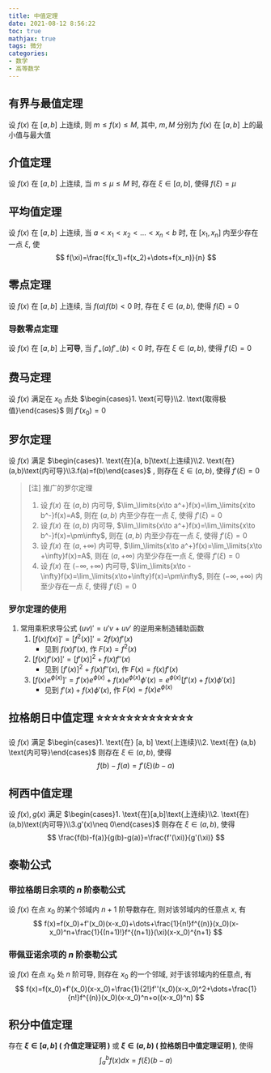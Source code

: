 ```yaml
---
title: 中值定理
date: 2021-08-12 8:56:22
toc: true
mathjax: true
tags: 微分
categories: 
- 数学
- 高等数学
---
```


## 有界与最值定理

设 $f(x)$ 在 $[a, b]$ 上连续, 则 $m\leq f(x)\leq M$, 其中, $m, M$ 分别为 $f(x)$ 在 $[a, b]$ 上的最小值与最大值

## 介值定理

设 $f(x)$ 在 $[a, b]$ 上连续, 当 $m\leq\mu\leq M$ 时, 存在 $\xi\in[a,b]$, 使得 $f(\xi)=\mu$

## 平均值定理

设 $f(x)$ 在 $[a, b]$ 上连续, 当 $a<x_1<x_2<\dots<x_n<b$ 时, 在 $[x_1, x_n]$ 内至少存在一点 $\xi$, 使
$$
f(\xi)=\frac{f(x_1)+f(x_2)+\dots+f(x_n)}{n}
$$

<!-- more -->

## 零点定理

设 $f(x)$ 在 $[a, b]$ 上连续, 当 $f(a)f(b)<0$ 时, 存在 $\xi\in(a, b)$, 使得 $f(\xi)=0$

### 导数零点定理

设 $f(x)$ 在 $[a, b]$ 上**可导**, 当 $f'_+(a)f'_-(b)<0$ 时, 存在 $\xi\in(a,b)$, 使得 $f'(\xi)=0$

## 费马定理

设 $f(x)$ 满足在 $x_0$ 点处 $\begin{cases}1. \text{可导}\\2. \text{取得极值}\end{cases}$
则 $f'(x_0)=0$	

## 罗尔定理

设 $f(x)$ 满足 $\begin{cases}1. \text{在}[a, b]\text{上连续}\\2. \text{在}(a,b)\text{内可导}\\3.f(a)=f(b)\end{cases}$ , 则存在 $\xi\in (a,b)$, 使得 $f'(\xi)=0$

>[注] 推广的罗尔定理
>
>1. 设 $f(x)$ 在 $(a,b)$ 内可导, $\lim_\limits{x\to a^+}f(x)=\lim_\limits{x\to b^-}f(x)=A$, 则在 $(a, b)$ 内至少存在一点 $\xi$, 使得 $f'(\xi)=0$
>2. 设 $f(x)$ 在 $(a,b)$ 内可导, $\lim_\limits{x\to a^+}f(x)=\lim_\limits{x\to b^-}f(x)=\pm\infty$, 则在 $(a, b)$ 内至少存在一点 $\xi$, 使得 $f'(\xi)=0$
>3. 设 $f(x)$ 在 $(a,+\infty)$ 内可导, $\lim_\limits{x\to a^+}f(x)=\lim_\limits{x\to +\infty}f(x)=A$, 则在 $(a, +\infty)$ 内至少存在一点 $\xi$, 使得 $f'(\xi)=0$
>4. 设 $f(x)$ 在 $(-\infty, +\infty)$ 内可导, $\lim_\limits{x\to -\infty}f(x)=\lim_\limits{x\to+\infty}f(x)=\pm\infty$, 则在 $(-\infty, +\infty)$ 内至少存在一点 $\xi$, 使得 $f'(\xi)=0$

### 罗尔定理的使用

1. 常用乘积求导公式 $(uv)'=u'v+uv'$ 的逆用来制造辅助函数
   1. $[f(x)f(x)]'=[f^2(x)]'=2f(x)f'(x)$
      * 见到 $f(x)f'(x)$, 作 $F(x)=f^2(x)$
   2. $[f(x)f'(x)]'=[f'(x)]^2+f(x)f''(x)$
      * 见到 $[f'(x)]^2+f(x)f''(x)$, 作 $F(x)=f(x)f'(x)$
   3. $[f(x)e^{\phi(x)}]'=f'(x)e^{\phi(x)}+f(x)e^{\phi(x)}\phi'(x)=e^{\phi(x)}[f'(x)+f(x)\phi'(x)]$
      * 见到 $f'(x)+f(x)\phi'(x)$, 作 $F(x)=f(x)e^{\phi(x)}$

## 拉格朗日中值定理 ⭐️⭐️⭐️⭐️⭐️⭐️⭐️⭐️⭐️⭐️⭐️⭐️⭐️

设 $f(x)$ 满足 $\begin{cases}1. \text{在} [a, b] \text{上连续}\\2. \text{在} (a,b) \text{内可导}\end{cases}$
则存在 $\xi\in(a, b)$, 使得 
$$
f(b)-f(a)=f'(\xi)(b-a)
$$

## 柯西中值定理

设 $f(x),g(x)$ 满足 $\begin{cases}1. \text{在}[a,b]\text{上连续}\\2. \text{在}(a,b)\text{内可导}\\3.g'(x)\neq 0\end{cases}$
则存在 $\xi\in(a,b)$, 使得
$$
\frac{f(b)-f(a)}{g(b)-g(a)}=\frac{f'(\xi)}{g'(\xi)}
$$

## 泰勒公式

### 带拉格朗日余项的 $n$ 阶泰勒公式

设 $f(x)$ 在点 $x_0$ 的某个邻域内 $n+1$ 阶导数存在, 则对该邻域内的任意点 $x$, 有
$$
f(x)=f(x_0)+f'(x_0)(x-x_0)+\dots+\frac{1}{n!}f^{(n)}(x_0)(x-x_0)^n+\frac{1}{(n+1)!}f^{(n+1)}(\xi)(x-x_0)^{n+1}
$$

### 带佩亚诺余项的 $n$ 阶泰勒公式

设 $f(x)$ 在点 $x_0$ 处 $n$ 阶可导, 则存在 $x_0$ 的一个邻域, 对于该邻域内的任意点, 有
$$
f(x)=f(x_0)+f'(x_0)(x-x_0)+\frac{1}{2!}f''(x_0)(x-x_0)^2+\dots+\frac{1}{n!}f^{(n)}(x_0)(x-x_0)^n+o((x-x_0)^n)
$$

## 积分中值定理

存在 **$\xi\in [a, b]$ ( 介值定理证明 )** 或 **$\xi\in (a, b)$ ( 拉格朗日中值定理证明 )**, 使得
$$
\int_a^bf(x)dx=f(\xi)(b-a)
$$

